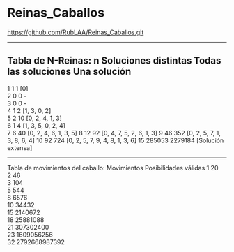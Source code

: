 # Reinas_Caballos
 
https://github.com/RubLAA/Reinas_Caballos.git

------------------------------------------------------------------------------------------------------

Tabla de N-Reinas:
n     Soluciones distintas Todas las soluciones Una solución        
----------------------------------------------------------------------
1     1                    1                    [0]                 
2     0                    0                    -                   
3     0                    0                    -                   
4     1                    2                    [1, 3, 0, 2]        
5     2                    10                   [0, 2, 4, 1, 3]     
6     1                    4                    [1, 3, 5, 0, 2, 4]  
7     6                    40                   [0, 2, 4, 6, 1, 3, 5]
8     12                   92                   [0, 4, 7, 5, 2, 6, 1, 3]
9     46                   352                  [0, 2, 5, 7, 1, 3, 8, 6, 4]
10    92                   724                  [0, 2, 5, 7, 9, 4, 8, 1, 3, 6]
15    285053               2279184              [Solución extensa]

------------------------------------------------------------------------------------------------------

Tabla de movimientos del caballo:
Movimientos     Posibilidades válidas
1               20                  
2               46                  
3               104                 
5               544                 
8               6576                
10              34432               
15              2140672             
18              25881088            
21              307302400           
23              1609056256          
32              2792668987392  
